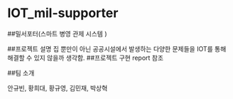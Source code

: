 # IOT_mil-supporter
##밀서포터(스마트 병영 관제 시스템 )

##프로젝트 설명
집 뿐만이 아닌 공공시설에서 발생하는 다양한 문제들을 IOT를 통해 해결할 수 있지 않을까 생각함.
##프로젝트 구현
report 참조

##팀 소개

안규빈, 황희대, 황규영, 김민재, 박상혁

